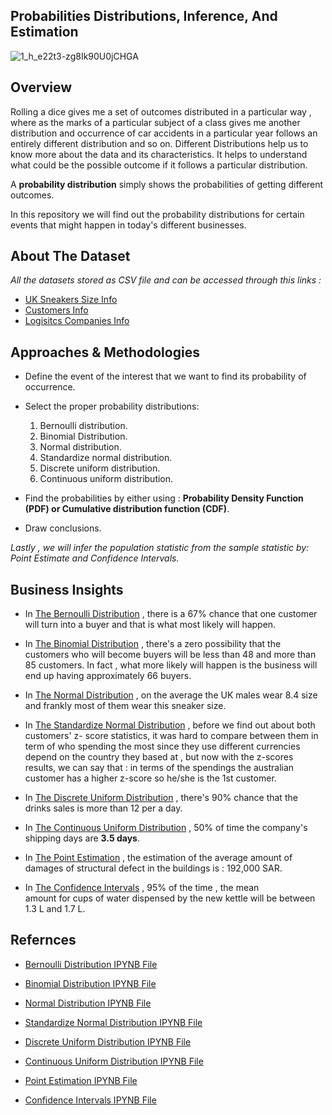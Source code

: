## Probabilities Distributions, Inference, And Estimation

![1_h_e22t3-zg8Ik90U0jCHGA](https://github.com/hayasalman/Probability-Distributions/assets/71796909/43629b35-22da-4d11-82b8-98b9f32ffac4)

## Overview

Rolling a dice gives me a set of outcomes distributed in a particular way , where as the marks of a particular subject of a class gives me another distribution and occurrence of car accidents 
in a particular year follows an entirely different distribution and so on. 
Different Distributions help us to know more about the data and its characteristics. It helps to understand what could be the possible outcome if it follows a particular distribution.

A **probability distribution** simply shows the probabilities of getting different outcomes.

In this repository we will find out the probability distributions for certain events that might happen in today's different businesses.

## About The Dataset

 *All the datasets stored as CSV file and can be accessed through this links :*

- [UK Sneakers Size Info](https://github.com/hayasalman/Probability-Distributions/blob/main/Datasets/uk_men_data.csv)
- [Customers Info](https://github.com/hayasalman/Probability-Distributions/blob/main/Datasets/clients_data.csv)
- [Logisitcs Companies Info](https://github.com/hayasalman/Probability-Distributions/blob/main/Datasets/shipping_companies.csv)



## Approaches & Methodologies

- Define the event of the interest that we want to find its probability of occurrence.
  
- Select the proper probability distributions:
  
   1. Bernoulli distribution.
   2. Binomial Distribution.
   3. Normal distribution.
   4. Standardize normal distribution.
   5. Discrete uniform distribution.
   6. Continuous uniform distribution.

- Find the probabilities by either using : **Probability Density Function (PDF) or Cumulative distribution function (CDF)**.

- Draw conclusions.

*Lastly , we will infer the population statistic from the sample statistic by: Point Estimate and Confidence Intervals.*

## Business Insights

- In [The Bernoulli Distribution](https://github.com/hayasalman/Probability-Distributions/blob/main/Notebooks/Bernoulli%20Vs.%20Binomial%20Distribution.ipynb) , there is a 67% chance that one 
  customer will turn into a buyer and that is what most likely will happen.

- In [The Binomial Distribution](https://github.com/hayasalman/Probability-Distributions/blob/main/Notebooks/Bernoulli%20Vs.%20Binomial%20Distribution.ipynb) , there's a zero possibility that the 
  customers who will become buyers will be less than 48 and more than 85 customers.
  In fact , what more likely will happen is the business will end up having approximately  66 buyers.

- In [The Normal Distribution](https://github.com/hayasalman/Probability-Distributions/blob/main/Notebooks/Normal%20Distribution.ipynb) , on the average the UK males wear 8.4 size and frankly most 
  of them wear this sneaker size.

- In [The Standardize Normal Distribution](https://github.com/hayasalman/Probability-Distributions/blob/main/Notebooks/Normal%20Distribution.ipynb) , before we find out about both customers' z- 
  score statistics, it was hard  to compare between them in term of who spending the most since they use different currencies depend on the country they based at ,
  but now with the z-scores results, we can say that : in terms of the spendings the australian customer has a higher z-score so he/she is the 1st customer.

- In [The Discrete Uniform Distribution](https://github.com/hayasalman/Probability-Distributions/blob/main/Notebooks/Uniform%20Distribution.ipynb) , there's 90% chance that the drinks sales is more 
  than 12 per a day.

- In [The Continuous Uniform Distribution](https://github.com/hayasalman/Probability-Distributions/blob/main/Notebooks/Uniform%20Distribution.ipynb) , 50% of time the company's shipping days are **3.5 days**.

- In [The Point Estimation](https://github.com/hayasalman/Probability-Distributions/blob/main/Notebooks/Point%20Estimation%20%26%20Confidence%20Intervals.ipynb) , the estimation of the average 
  amount of damages of structural defect in the buildings is : 192,000 SAR.

- In [The Confidence Intervals](https://github.com/hayasalman/Probability-Distributions/blob/main/Notebooks/Point%20Estimation%20%26%20Confidence%20Intervals.ipynb) , 95% of the time , the mean  
  amount for cups of water dispensed by the new kettle will be between 1.3 L and 1.7 L.

## Refernces

- [Bernoulli Distribution IPYNB File](https://github.com/hayasalman/Probability-Distributions/blob/main/Notebooks/Bernoulli%20Vs.%20Binomial%20Distribution.ipynb)
  
- [Binomial Distribution IPYNB File](https://github.com/hayasalman/Probability-Distributions/blob/main/Notebooks/Bernoulli%20Vs.%20Binomial%20Distribution.ipynb)

- [Normal Distribution IPYNB File](https://github.com/hayasalman/Probability-Distributions/blob/main/Notebooks/Normal%20Distribution.ipynb)

- [Standardize Normal Distribution IPYNB File](https://github.com/hayasalman/Probability-Distributions/blob/main/Notebooks/Normal%20Distribution.ipynb)

- [Discrete Uniform Distribution IPYNB File](https://github.com/hayasalman/Probability-Distributions/blob/main/Notebooks/Uniform%20Distribution.ipynb)

- [Continuous Uniform Distribution IPYNB File](https://github.com/hayasalman/Probability-Distributions/blob/main/Notebooks/Uniform%20Distribution.ipynb)

- [Point Estimation IPYNB File](https://github.com/hayasalman/Probability-Distributions/blob/main/Notebooks/Point%20Estimation%20%26%20Confidence%20Intervals.ipynb)

- [Confidence Intervals IPYNB File](https://github.com/hayasalman/Probability-Distributions/blob/main/Notebooks/Point%20Estimation%20%26%20Confidence%20Intervals.ipynb)
